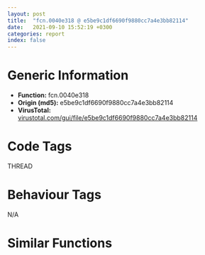 ```yaml
---
layout: post
title:  "fcn.0040e318 @ e5be9c1df6690f9880cc7a4e3bb82114"
date:   2021-09-10 15:52:19 +0300
categories: report
index: false
---
```


# Generic Information
- **Function:** fcn.0040e318
- **Origin (md5):** e5be9c1df6690f9880cc7a4e3bb82114
- **VirusTotal:** [virustotal.com/gui/file/e5be9c1df6690f9880cc7a4e3bb82114][virustotal_ref]

# Code Tags
<span class="tag" id="THREAD">THREAD</span>


# Behaviour Tags
<span class="bhv-tag" id="na">N/A</span>

# Similar Functions
<script type="text/javascript" src="https://www.gstatic.com/charts/loader.js"></script>
<script type="text/javascript">

    google.charts.load('current', {'packages':['corechart']});
    google.charts.setOnLoadCallback(drawChart);

    function drawChart() {
    var data = new google.visualization.DataTable();
        data.addColumn('number', 'X');
        data.addColumn('number', 'Y');
        data.addColumn({type: 'string', role: 'tooltip', 'p': {'html': true}});
        data.addColumn({'type': 'string', 'role': 'style'});
        
        data.addRows([
    [-2.1533186435699463, -13.217876434326172, '<b><a href="/report/fcn.0040e318@e5be9c1df6690f9880cc7a4e3bb82114">fcn.0040e318</a><br>@e5be9c1df6690f9880cc7a4e3bb82114</b><br>call fcn.0040e4c7<br>call fcn.0040f7da<br>test eax, eax<br>jne 0x40e32e<br>call fcn.0040e38e<br>xor eax, eax<br>ret <br>push 0x40e0a9<br>call fcn.0040f034<br>mov dword[0x466508], eax<br>pop ecx<br>cmp eax, 0xffffffff<br>je 0x40e326<br>push esi<br>push 0x3bc<br>push 1<br>call fcn.0040f860<br>mov esi, eax<br>pop ecx<br>pop ecx<br>test esi, esi<br>je 0x40e385<br>push esi<br>push dword[0x466508]<br>call fcn.0040f090<br>pop ecx<br>pop ecx<br>test eax, eax<br>je 0x40e385<br>push 0<br>push esi<br>call fcn.0040e265<br>pop ecx<br>pop ecx<br>call dword[sym.imp.KERNEL32.dll_GetCurrentThreadId]<br>or dword[esi+4], 0xffffffff<br>mov dword[esi], eax<br>xor eax, eax<br>inc eax<br>pop esi<br>ret <br>call fcn.0040e38e<br>xor eax, eax<br>pop esi<br>ret <br><eoc> ', 'point { fill-color: #e0440e; }'],
[235.17091369628906, -136.30810546875, '<b><a href="/report/fcn.006081c1@52d540e8e13e0f0bbb8946b2363a382d">fcn.006081c1</a><br>@52d540e8e13e0f0bbb8946b2363a382d</b><br>call fcn.00609efd<br>call fcn.0060c031<br>test eax, eax<br>jne 0x6081d7<br>call fcn.00608237<br>xor eax, eax<br>ret <br>push fcn.00607f1c<br>call fcn.0060a1f4<br>mov dword[0x69f018], eax<br>pop ecx<br>cmp eax, 0xffffffff<br>je 0x6081cf<br>push esi<br>push 0x3bc<br>push 1<br>call fcn.0060a113<br>mov esi, eax<br>pop ecx<br>pop ecx<br>test esi, esi<br>je 0x60822e<br>push esi<br>push dword[0x69f018]<br>call fcn.0060a250<br>pop ecx<br>pop ecx<br>test eax, eax<br>je 0x60822e<br>push 0<br>push esi<br>call fcn.0060810e<br>pop ecx<br>pop ecx<br>call dword[sym.imp.KERNEL32.dll_GetCurrentThreadId]<br>or dword[esi+4], 0xffffffff<br>mov dword[esi], eax<br>xor eax, eax<br>inc eax<br>pop esi<br>ret <br>call fcn.00608237<br>xor eax, eax<br>pop esi<br>ret <br><eoc> ', 'null'],
[218.61703491210938, -100.84550476074219, '<b><a href="/report/fcn.004854c2@152885a790b99953ce23874f0947b7bd">fcn.004854c2</a><br>@152885a790b99953ce23874f0947b7bd</b><br>call fcn.004814f4<br>call fcn.0048342f<br>test eax, eax<br>jne 0x4854d8<br>call fcn.00485538<br>xor eax, eax<br>ret <br>push fcn.0048521d<br>call fcn.00483dd0<br>mov dword[0x4b8770], eax<br>pop ecx<br>cmp eax, 0xffffffff<br>je 0x4854d0<br>push esi<br>push 0x3bc<br>push 1<br>call fcn.00483b4f<br>mov esi, eax<br>pop ecx<br>pop ecx<br>test esi, esi<br>je 0x48552f<br>push esi<br>push dword[0x4b8770]<br>call fcn.00483e2c<br>pop ecx<br>pop ecx<br>test eax, eax<br>je 0x48552f<br>push 0<br>push esi<br>call fcn.0048540f<br>pop ecx<br>pop ecx<br>call dword[sym.imp.KERNEL32.dll_GetCurrentThreadId]<br>or dword[esi+4], 0xffffffff<br>mov dword[esi], eax<br>xor eax, eax<br>inc eax<br>pop esi<br>ret <br>call fcn.00485538<br>xor eax, eax<br>pop esi<br>ret <br><eoc> ', 'null'],
[-28.725555419921875, 40.99345779418945, '<b><a href="/report/fcn.00404e2c@71550f1ee4f4626545a4bffe6d950f12">fcn.00404e2c</a><br>@71550f1ee4f4626545a4bffe6d950f12</b><br>call fcn.00404fdb<br>call fcn.004062ea<br>test eax, eax<br>jne 0x404e42<br>call fcn.00404ea2<br>xor eax, eax<br>ret <br>push 0x404bbd<br>call fcn.00405b48<br>mov dword[0x414090], eax<br>pop ecx<br>cmp eax, 0xffffffff<br>je 0x404e3a<br>push esi<br>push 0x3bc<br>push 1<br>call fcn.00406370<br>mov esi, eax<br>pop ecx<br>pop ecx<br>test esi, esi<br>je 0x404e99<br>push esi<br>push dword[0x414090]<br>call fcn.00405ba4<br>pop ecx<br>pop ecx<br>test eax, eax<br>je 0x404e99<br>push 0<br>push esi<br>call fcn.00404d79<br>pop ecx<br>pop ecx<br>call dword[sym.imp.KERNEL32.dll_GetCurrentThreadId]<br>or dword[esi+4], 0xffffffff<br>mov dword[esi], eax<br>xor eax, eax<br>inc eax<br>pop esi<br>ret <br>call fcn.00404ea2<br>xor eax, eax<br>pop esi<br>ret <br><eoc> ', 'null'],
[-5.586385250091553, 55.1495361328125, '<b><a href="/report/fcn.0040c6f2@22e4fd0c4b1c614e2ac3f6bd9999bcbd">fcn.0040c6f2</a><br>@22e4fd0c4b1c614e2ac3f6bd9999bcbd</b><br>call fcn.0040c8a1<br>call fcn.0040dbaa<br>test eax, eax<br>jne 0x40c708<br>call fcn.0040c768<br>xor eax, eax<br>ret <br>push 0x40c483<br>call fcn.0040d40e<br>mov dword[0x69c038], eax<br>pop ecx<br>cmp eax, 0xffffffff<br>je 0x40c700<br>push esi<br>push 0x3bc<br>push 1<br>call fcn.0040dc30<br>mov esi, eax<br>pop ecx<br>pop ecx<br>test esi, esi<br>je 0x40c75f<br>push esi<br>push dword[0x69c038]<br>call fcn.0040d46a<br>pop ecx<br>pop ecx<br>test eax, eax<br>je 0x40c75f<br>push 0<br>push esi<br>call fcn.0040c63f<br>pop ecx<br>pop ecx<br>call dword[sym.imp.KERNEL32.dll_GetCurrentThreadId]<br>or dword[esi+4], 0xffffffff<br>mov dword[esi], eax<br>xor eax, eax<br>inc eax<br>pop esi<br>ret <br>call fcn.0040c768<br>xor eax, eax<br>pop esi<br>ret <br><eoc> ', 'null'],
[-57.0478401184082, -1.5802395343780518, '<b><a href="/report/fcn.0040e260@c299206e1e94de2392d4dd9464d03d54">fcn.0040e260</a><br>@c299206e1e94de2392d4dd9464d03d54</b><br>call fcn.0040cea0<br>call fcn.00409e4b<br>test eax, eax<br>jne 0x40e276<br>call fcn.0040e2d6<br>xor eax, eax<br>ret <br>push 0x40dff1<br>call fcn.0040a6c8<br>mov dword[0x43789c], eax<br>pop ecx<br>cmp eax, 0xffffffff<br>je 0x40e26e<br>push esi<br>push 0x3bc<br>push 1<br>call fcn.0040a282<br>mov esi, eax<br>pop ecx<br>pop ecx<br>test esi, esi<br>je 0x40e2cd<br>push esi<br>push dword[0x43789c]<br>call fcn.0040a724<br>pop ecx<br>pop ecx<br>test eax, eax<br>je 0x40e2cd<br>push 0<br>push esi<br>call fcn.0040e1ad<br>pop ecx<br>pop ecx<br>call dword[sym.imp.KERNEL32.dll_GetCurrentThreadId]<br>or dword[esi+4], 0xffffffff<br>mov dword[esi], eax<br>xor eax, eax<br>inc eax<br>pop esi<br>ret <br>call fcn.0040e2d6<br>xor eax, eax<br>pop esi<br>ret <br><eoc> ', 'null'],
[-68.08955383300781, -29.65118980407715, '<b><a href="/report/fcn.00653c65@8c848ad89aab40a1738b363a37856125">fcn.00653c65</a><br>@8c848ad89aab40a1738b363a37856125</b><br>call fcn.00653e14<br>call fcn.0065511a<br>test eax, eax<br>jne 0x653c7b<br>call fcn.00653cdb<br>xor eax, eax<br>ret <br>push 0x6539f6<br>call fcn.00654981<br>mov dword[0x663060], eax<br>pop ecx<br>cmp eax, 0xffffffff<br>je 0x653c73<br>push esi<br>push 0x3bc<br>push 1<br>call fcn.006551a0<br>mov esi, eax<br>pop ecx<br>pop ecx<br>test esi, esi<br>je 0x653cd2<br>push esi<br>push dword[0x663060]<br>call fcn.006549dd<br>pop ecx<br>pop ecx<br>test eax, eax<br>je 0x653cd2<br>push 0<br>push esi<br>call fcn.00653bb2<br>pop ecx<br>pop ecx<br>call dword[sym.imp.KERNEL32.dll_GetCurrentThreadId]<br>or dword[esi+4], 0xffffffff<br>mov dword[esi], eax<br>xor eax, eax<br>inc eax<br>pop esi<br>ret <br>call fcn.00653cdb<br>xor eax, eax<br>pop esi<br>ret <br><eoc> ', 'null'],
[-74.00853729248047, 26.239595413208008, '<b><a href="/report/fcn.0042c234@ba86269e5231930ee4def4088ddb8d19">fcn.0042c234</a><br>@ba86269e5231930ee4def4088ddb8d19</b><br>call fcn.004294cf<br>call fcn.00427b85<br>test eax, eax<br>jne 0x42c24a<br>call fcn.0042c2aa<br>xor eax, eax<br>ret <br>push 0x42bfc5<br>call fcn.0042870a<br>mov dword[0x449c10], eax<br>pop ecx<br>cmp eax, 0xffffffff<br>je 0x42c242<br>push esi<br>push 0x3bc<br>push 1<br>call fcn.004282c3<br>mov esi, eax<br>pop ecx<br>pop ecx<br>test esi, esi<br>je 0x42c2a1<br>push esi<br>push dword[0x449c10]<br>call fcn.00428766<br>pop ecx<br>pop ecx<br>test eax, eax<br>je 0x42c2a1<br>push 0<br>push esi<br>call fcn.0042c181<br>pop ecx<br>pop ecx<br>call dword[sym.imp.KERNEL32.dll_GetCurrentThreadId]<br>or dword[esi+4], 0xffffffff<br>mov dword[esi], eax<br>xor eax, eax<br>inc eax<br>pop esi<br>ret <br>call fcn.0042c2aa<br>xor eax, eax<br>pop esi<br>ret <br><eoc> ', 'null'],
[20.662872314453125, 11.848095893859863, '<b><a href="/report/fcn.0040a766@fec037c981b84fb9df87dac6521840c9">fcn.0040a766</a><br>@fec037c981b84fb9df87dac6521840c9</b><br>call fcn.0040a915<br>call fcn.0040bc1a<br>test eax, eax<br>jne 0x40a77c<br>call fcn.0040a7dc<br>xor eax, eax<br>ret <br>push 0x40a4f7<br>call fcn.0040b482<br>mov dword[0x4cc628], eax<br>pop ecx<br>cmp eax, 0xffffffff<br>je 0x40a774<br>push esi<br>push 0x3bc<br>push 1<br>call fcn.0040bca0<br>mov esi, eax<br>pop ecx<br>pop ecx<br>test esi, esi<br>je 0x40a7d3<br>push esi<br>push dword[0x4cc628]<br>call fcn.0040b4de<br>pop ecx<br>pop ecx<br>test eax, eax<br>je 0x40a7d3<br>push 0<br>push esi<br>call fcn.0040a6b3<br>pop ecx<br>pop ecx<br>call dword[sym.imp.KERNEL32.dll_GetCurrentThreadId]<br>or dword[esi+4], 0xffffffff<br>mov dword[esi], eax<br>xor eax, eax<br>inc eax<br>pop esi<br>ret <br>call fcn.0040a7dc<br>xor eax, eax<br>pop esi<br>ret <br><eoc> ', 'null'],
[-29.504390716552734, 100.39427947998047, '<b><a href="/report/fcn.0040a160@5d44fc96ec059e83cbab5efb708e5e9e">fcn.0040a160</a><br>@5d44fc96ec059e83cbab5efb708e5e9e</b><br>call fcn.0040a30f<br>call fcn.0040b61a<br>test eax, eax<br>jne 0x40a176<br>call fcn.0040a1d6<br>xor eax, eax<br>ret <br>push 0x409ef1<br>call fcn.0040ae7c<br>mov dword[0x4d0060], eax<br>pop ecx<br>cmp eax, 0xffffffff<br>je 0x40a16e<br>push esi<br>push 0x3bc<br>push 1<br>call fcn.0040b6a0<br>mov esi, eax<br>pop ecx<br>pop ecx<br>test esi, esi<br>je 0x40a1cd<br>push esi<br>push dword[0x4d0060]<br>call fcn.0040aed8<br>pop ecx<br>pop ecx<br>test eax, eax<br>je 0x40a1cd<br>push 0<br>push esi<br>call fcn.0040a0ad<br>pop ecx<br>pop ecx<br>call dword[sym.imp.KERNEL32.dll_GetCurrentThreadId]<br>or dword[esi+4], 0xffffffff<br>mov dword[esi], eax<br>xor eax, eax<br>inc eax<br>pop esi<br>ret <br>call fcn.0040a1d6<br>xor eax, eax<br>pop esi<br>ret <br><eoc> ', 'null'],
[-47.35551834106445, 23.97020149230957, '<b><a href="/report/fcn.0040f824@d3b17e7234a8b4bee51cf688dbfdf6d0">fcn.0040f824</a><br>@d3b17e7234a8b4bee51cf688dbfdf6d0</b><br>call fcn.0040f9d3<br>call fcn.00410cda<br>test eax, eax<br>jne 0x40f83a<br>call fcn.0040f89a<br>xor eax, eax<br>ret <br>push 0x40f5b5<br>call fcn.00410540<br>mov dword[0x41a0f8], eax<br>pop ecx<br>cmp eax, 0xffffffff<br>je 0x40f832<br>push esi<br>push 0x3bc<br>push 1<br>call fcn.00410d60<br>mov esi, eax<br>pop ecx<br>pop ecx<br>test esi, esi<br>je 0x40f891<br>push esi<br>push dword[0x41a0f8]<br>call fcn.0041059c<br>pop ecx<br>pop ecx<br>test eax, eax<br>je 0x40f891<br>push 0<br>push esi<br>call fcn.0040f771<br>pop ecx<br>pop ecx<br>call dword[sym.imp.KERNEL32.dll_GetCurrentThreadId]<br>or dword[esi+4], 0xffffffff<br>mov dword[esi], eax<br>xor eax, eax<br>inc eax<br>pop esi<br>ret <br>call fcn.0040f89a<br>xor eax, eax<br>pop esi<br>ret <br><eoc> ', 'null'],
[2.1328485012054443, 83.96122741699219, '<b><a href="/report/fcn.0040c282@c5a9328b4292c431a6e3f48185308528">fcn.0040c282</a><br>@c5a9328b4292c431a6e3f48185308528</b><br>call fcn.0040c431<br>call fcn.0040d73a<br>test eax, eax<br>jne 0x40c298<br>call fcn.0040c2f8<br>xor eax, eax<br>ret <br>push 0x40c013<br>call fcn.0040cf9e<br>mov dword[0x4d3048], eax<br>pop ecx<br>cmp eax, 0xffffffff<br>je 0x40c290<br>push esi<br>push 0x3bc<br>push 1<br>call fcn.0040d7c0<br>mov esi, eax<br>pop ecx<br>pop ecx<br>test esi, esi<br>je 0x40c2ef<br>push esi<br>push dword[0x4d3048]<br>call fcn.0040cffa<br>pop ecx<br>pop ecx<br>test eax, eax<br>je 0x40c2ef<br>push 0<br>push esi<br>call fcn.0040c1cf<br>pop ecx<br>pop ecx<br>call dword[sym.imp.KERNEL32.dll_GetCurrentThreadId]<br>or dword[esi+4], 0xffffffff<br>mov dword[esi], eax<br>xor eax, eax<br>inc eax<br>pop esi<br>ret <br>call fcn.0040c2f8<br>xor eax, eax<br>pop esi<br>ret <br><eoc> ', 'null'],
[-27.174436569213867, 4.7960991859436035, '<b><a href="/report/fcn.0040b2a9@dd7278b699f8b751b4e28f3abe51fa08">fcn.0040b2a9</a><br>@dd7278b699f8b751b4e28f3abe51fa08</b><br>call fcn.0040b458<br>call fcn.0040c76a<br>test eax, eax<br>jne 0x40b2bf<br>call fcn.0040b31f<br>xor eax, eax<br>ret <br>push 0x40b03a<br>call fcn.0040bfc5<br>mov dword[0x4f2678], eax<br>pop ecx<br>cmp eax, 0xffffffff<br>je 0x40b2b7<br>push esi<br>push 0x3bc<br>push 1<br>call fcn.0040c7f0<br>mov esi, eax<br>pop ecx<br>pop ecx<br>test esi, esi<br>je 0x40b316<br>push esi<br>push dword[0x4f2678]<br>call fcn.0040c021<br>pop ecx<br>pop ecx<br>test eax, eax<br>je 0x40b316<br>push 0<br>push esi<br>call fcn.0040b1f6<br>pop ecx<br>pop ecx<br>call dword[sym.imp.KERNEL32.dll_GetCurrentThreadId]<br>or dword[esi+4], 0xffffffff<br>mov dword[esi], eax<br>xor eax, eax<br>inc eax<br>pop esi<br>ret <br>call fcn.0040b31f<br>xor eax, eax<br>pop esi<br>ret <br><eoc> ', 'null'],
[-32.35429763793945, 69.83609008789062, '<b><a href="/report/fcn.0040d1eb@e69fcfbd512770c44a9d6b90a42edeb0">fcn.0040d1eb</a><br>@e69fcfbd512770c44a9d6b90a42edeb0</b><br>call fcn.0040d39a<br>call fcn.0040e6aa<br>test eax, eax<br>jne 0x40d201<br>call fcn.0040d261<br>xor eax, eax<br>ret <br>push 0x40cf7c<br>call fcn.0040df07<br>mov dword[0x4d4064], eax<br>pop ecx<br>cmp eax, 0xffffffff<br>je 0x40d1f9<br>push esi<br>push 0x3bc<br>push 1<br>call fcn.0040e730<br>mov esi, eax<br>pop ecx<br>pop ecx<br>test esi, esi<br>je 0x40d258<br>push esi<br>push dword[0x4d4064]<br>call fcn.0040df63<br>pop ecx<br>pop ecx<br>test eax, eax<br>je 0x40d258<br>push 0<br>push esi<br>call fcn.0040d138<br>pop ecx<br>pop ecx<br>call dword[sym.imp.KERNEL32.dll_GetCurrentThreadId]<br>or dword[esi+4], 0xffffffff<br>mov dword[esi], eax<br>xor eax, eax<br>inc eax<br>pop esi<br>ret <br>call fcn.0040d261<br>xor eax, eax<br>pop esi<br>ret <br><eoc> ', 'null'],
[221.14295959472656, -121.26785278320312, '<b><a href="/report/fcn.004854c2@fb9b7d22bc1c143ac66b0575cbdd088d">fcn.004854c2</a><br>@fb9b7d22bc1c143ac66b0575cbdd088d</b><br>call fcn.004814f4<br>call fcn.0048342f<br>test eax, eax<br>jne 0x4854d8<br>call fcn.00485538<br>xor eax, eax<br>ret <br>push fcn.0048521d<br>call fcn.00483dd0<br>mov dword[0x4b8770], eax<br>pop ecx<br>cmp eax, 0xffffffff<br>je 0x4854d0<br>push esi<br>push 0x3bc<br>push 1<br>call fcn.00483b4f<br>mov esi, eax<br>pop ecx<br>pop ecx<br>test esi, esi<br>je 0x48552f<br>push esi<br>push dword[0x4b8770]<br>call fcn.00483e2c<br>pop ecx<br>pop ecx<br>test eax, eax<br>je 0x48552f<br>push 0<br>push esi<br>call fcn.0048540f<br>pop ecx<br>pop ecx<br>call dword[sym.imp.KERNEL32.dll_GetCurrentThreadId]<br>or dword[esi+4], 0xffffffff<br>mov dword[esi], eax<br>xor eax, eax<br>inc eax<br>pop esi<br>ret <br>call fcn.00485538<br>xor eax, eax<br>pop esi<br>ret <br><eoc> ', 'null'],
[-33.27252960205078, -26.454193115234375, '<b><a href="/report/fcn.0040fc5c@4643b8f5a3d13e435a65fc553546b71e">fcn.0040fc5c</a><br>@4643b8f5a3d13e435a65fc553546b71e</b><br>call fcn.0040fe0b<br>call fcn.0041111a<br>test eax, eax<br>jne 0x40fc72<br>call fcn.0040fcd2<br>xor eax, eax<br>ret <br>push 0x40f9ed<br>call fcn.00410978<br>mov dword[0x6b6030], eax<br>pop ecx<br>cmp eax, 0xffffffff<br>je 0x40fc6a<br>push esi<br>push 0x3bc<br>push 1<br>call fcn.004111a0<br>mov esi, eax<br>pop ecx<br>pop ecx<br>test esi, esi<br>je 0x40fcc9<br>push esi<br>push dword[0x6b6030]<br>call fcn.004109d4<br>pop ecx<br>pop ecx<br>test eax, eax<br>je 0x40fcc9<br>push 0<br>push esi<br>call fcn.0040fba9<br>pop ecx<br>pop ecx<br>call dword[sym.imp.KERNEL32.dll_GetCurrentThreadId]<br>or dword[esi+4], 0xffffffff<br>mov dword[esi], eax<br>xor eax, eax<br>inc eax<br>pop esi<br>ret <br>call fcn.0040fcd2<br>xor eax, eax<br>pop esi<br>ret <br><eoc> ', 'null'],
[22.954360961914062, 47.14575958251953, '<b><a href="/report/fcn.004100bc@fd17dad7a5809016e438b746adc04679">fcn.004100bc</a><br>@fd17dad7a5809016e438b746adc04679</b><br>call fcn.0041026b<br>call fcn.0041157a<br>test eax, eax<br>jne 0x4100d2<br>call fcn.00410132<br>xor eax, eax<br>ret <br>push 0x40fe4d<br>call fcn.00410dd8<br>mov dword[0x46b068], eax<br>pop ecx<br>cmp eax, 0xffffffff<br>je 0x4100ca<br>push esi<br>push 0x3bc<br>push 1<br>call fcn.00411600<br>mov esi, eax<br>pop ecx<br>pop ecx<br>test esi, esi<br>je 0x410129<br>push esi<br>push dword[0x46b068]<br>call fcn.00410e34<br>pop ecx<br>pop ecx<br>test eax, eax<br>je 0x410129<br>push 0<br>push esi<br>call fcn.00410009<br>pop ecx<br>pop ecx<br>call dword[sym.imp.KERNEL32.dll_GetCurrentThreadId]<br>or dword[esi+4], 0xffffffff<br>mov dword[esi], eax<br>xor eax, eax<br>inc eax<br>pop esi<br>ret <br>call fcn.00410132<br>xor eax, eax<br>pop esi<br>ret <br><eoc> ', 'null'],
[-89.762939453125, -2.216384172439575, '<b><a href="/report/fcn.004097c2@f40e41234bc244856083b8839ad797e1">fcn.004097c2</a><br>@f40e41234bc244856083b8839ad797e1</b><br>call fcn.00409971<br>call fcn.0040ac7a<br>test eax, eax<br>jne 0x4097d8<br>call fcn.00409838<br>xor eax, eax<br>ret <br>push 0x409553<br>call fcn.0040a4de<br>mov dword[0x4d0030], eax<br>pop ecx<br>cmp eax, 0xffffffff<br>je 0x4097d0<br>push esi<br>push 0x3bc<br>push 1<br>call fcn.0040ad00<br>mov esi, eax<br>pop ecx<br>pop ecx<br>test esi, esi<br>je 0x40982f<br>push esi<br>push dword[0x4d0030]<br>call fcn.0040a53a<br>pop ecx<br>pop ecx<br>test eax, eax<br>je 0x40982f<br>push 0<br>push esi<br>call fcn.0040970f<br>pop ecx<br>pop ecx<br>call dword[sym.imp.KERNEL32.dll_GetCurrentThreadId]<br>or dword[esi+4], 0xffffffff<br>mov dword[esi], eax<br>xor eax, eax<br>inc eax<br>pop esi<br>ret <br>call fcn.00409838<br>xor eax, eax<br>pop esi<br>ret <br><eoc> ', 'null'],
[-59.646854400634766, 86.7186508178711, '<b><a href="/report/fcn.0040e250@2e1edbc8d641dbbe3e09e9f1f72cd2fc">fcn.0040e250</a><br>@2e1edbc8d641dbbe3e09e9f1f72cd2fc</b><br>call fcn.0040e3ff<br>call fcn.0040f70a<br>test eax, eax<br>jne 0x40e266<br>call fcn.0040e2c6<br>xor eax, eax<br>ret <br>push 0x40dfe1<br>call fcn.0040ef6c<br>mov dword[0x4180c8], eax<br>pop ecx<br>cmp eax, 0xffffffff<br>je 0x40e25e<br>push esi<br>push 0x3bc<br>push 1<br>call fcn.0040f790<br>mov esi, eax<br>pop ecx<br>pop ecx<br>test esi, esi<br>je 0x40e2bd<br>push esi<br>push dword[0x4180c8]<br>call fcn.0040efc8<br>pop ecx<br>pop ecx<br>test eax, eax<br>je 0x40e2bd<br>push 0<br>push esi<br>call fcn.0040e19d<br>pop ecx<br>pop ecx<br>call dword[sym.imp.KERNEL32.dll_GetCurrentThreadId]<br>or dword[esi+4], 0xffffffff<br>mov dword[esi], eax<br>xor eax, eax<br>inc eax<br>pop esi<br>ret <br>call fcn.0040e2c6<br>xor eax, eax<br>pop esi<br>ret <br><eoc> ', 'null'],
[-55.46868896484375, 52.23063278198242, '<b><a href="/report/fcn.0040ca2b@3d0ec851566b617e7e4e75da3dd9651c">fcn.0040ca2b</a><br>@3d0ec851566b617e7e4e75da3dd9651c</b><br>call fcn.0040cbda<br>call fcn.0040deea<br>test eax, eax<br>jne 0x40ca41<br>call fcn.0040caa1<br>xor eax, eax<br>ret <br>push 0x40c7bc<br>call fcn.0040d747<br>mov dword[0x444484], eax<br>pop ecx<br>cmp eax, 0xffffffff<br>je 0x40ca39<br>push esi<br>push 0x3bc<br>push 1<br>call fcn.0040df70<br>mov esi, eax<br>pop ecx<br>pop ecx<br>test esi, esi<br>je 0x40ca98<br>push esi<br>push dword[0x444484]<br>call fcn.0040d7a3<br>pop ecx<br>pop ecx<br>test eax, eax<br>je 0x40ca98<br>push 0<br>push esi<br>call fcn.0040c978<br>pop ecx<br>pop ecx<br>call dword[sym.imp.KERNEL32.dll_GetCurrentThreadId]<br>or dword[esi+4], 0xffffffff<br>mov dword[esi], eax<br>xor eax, eax<br>inc eax<br>pop esi<br>ret <br>call fcn.0040caa1<br>xor eax, eax<br>pop esi<br>ret <br><eoc> ', 'null'],
[-107.8026123046875, 29.64168357849121, '<b><a href="/report/fcn.0040d684@883dfc165005908f8666e487fe529d8c">fcn.0040d684</a><br>@883dfc165005908f8666e487fe529d8c</b><br>call fcn.0040d833<br>call fcn.0040eb3a<br>test eax, eax<br>jne 0x40d69a<br>call fcn.0040d6fa<br>xor eax, eax<br>ret <br>push 0x40d415<br>call fcn.0040e3a0<br>mov dword[0x648020], eax<br>pop ecx<br>cmp eax, 0xffffffff<br>je 0x40d692<br>push esi<br>push 0x3bc<br>push 1<br>call fcn.0040ebc0<br>mov esi, eax<br>pop ecx<br>pop ecx<br>test esi, esi<br>je 0x40d6f1<br>push esi<br>push dword[0x648020]<br>call fcn.0040e3fc<br>pop ecx<br>pop ecx<br>test eax, eax<br>je 0x40d6f1<br>push 0<br>push esi<br>call fcn.0040d5d1<br>pop ecx<br>pop ecx<br>call dword[sym.imp.KERNEL32.dll_GetCurrentThreadId]<br>or dword[esi+4], 0xffffffff<br>mov dword[esi], eax<br>xor eax, eax<br>inc eax<br>pop esi<br>ret <br>call fcn.0040d6fa<br>xor eax, eax<br>pop esi<br>ret <br><eoc> ', 'null'],
[-82.9830551147461, 62.10375213623047, '<b><a href="/report/fcn.0040d358@90aa43862e75a7f78f2655241632f0e5">fcn.0040d358</a><br>@90aa43862e75a7f78f2655241632f0e5</b><br>call fcn.0040d507<br>call fcn.0040e81a<br>test eax, eax<br>jne 0x40d36e<br>call fcn.0040d3ce<br>xor eax, eax<br>ret <br>push 0x40d0e9<br>call fcn.0040e074<br>mov dword[0x4d3030], eax<br>pop ecx<br>cmp eax, 0xffffffff<br>je 0x40d366<br>push esi<br>push 0x3bc<br>push 1<br>call fcn.0040e8a0<br>mov esi, eax<br>pop ecx<br>pop ecx<br>test esi, esi<br>je 0x40d3c5<br>push esi<br>push dword[0x4d3030]<br>call fcn.0040e0d0<br>pop ecx<br>pop ecx<br>test eax, eax<br>je 0x40d3c5<br>push 0<br>push esi<br>call fcn.0040d2a5<br>pop ecx<br>pop ecx<br>call dword[sym.imp.KERNEL32.dll_GetCurrentThreadId]<br>or dword[esi+4], 0xffffffff<br>mov dword[esi], eax<br>xor eax, eax<br>inc eax<br>pop esi<br>ret <br>call fcn.0040d3ce<br>xor eax, eax<br>pop esi<br>ret <br><eoc> ', 'null'],
[239.77606201171875, -112.55208587646484, '<b><a href="/report/fcn.004854c2@912f1d013a0d6151bc7a7cef6da1b2a0">fcn.004854c2</a><br>@912f1d013a0d6151bc7a7cef6da1b2a0</b><br>call fcn.004814f4<br>call fcn.0048342f<br>test eax, eax<br>jne 0x4854d8<br>call fcn.00485538<br>xor eax, eax<br>ret <br>push fcn.0048521d<br>call fcn.00483dd0<br>mov dword[0x4b8770], eax<br>pop ecx<br>cmp eax, 0xffffffff<br>je 0x4854d0<br>push esi<br>push 0x3bc<br>push 1<br>call fcn.00483b4f<br>mov esi, eax<br>pop ecx<br>pop ecx<br>test esi, esi<br>je 0x48552f<br>push esi<br>push dword[0x4b8770]<br>call fcn.00483e2c<br>pop ecx<br>pop ecx<br>test eax, eax<br>je 0x48552f<br>push 0<br>push esi<br>call fcn.0048540f<br>pop ecx<br>pop ecx<br>call dword[sym.imp.KERNEL32.dll_GetCurrentThreadId]<br>or dword[esi+4], 0xffffffff<br>mov dword[esi], eax<br>xor eax, eax<br>inc eax<br>pop esi<br>ret <br>call fcn.00485538<br>xor eax, eax<br>pop esi<br>ret <br><eoc> ', 'null'],
[211.16458129882812, -139.27151489257812, '<b><a href="/report/fcn.00429d26@d96761eb00d2d97e2b6f5ffffed0b46a">fcn.00429d26</a><br>@d96761eb00d2d97e2b6f5ffffed0b46a</b><br>call fcn.004233c7<br>call fcn.00429f7c<br>test eax, eax<br>jne 0x429d3c<br>call fcn.00429d9c<br>xor eax, eax<br>ret <br>push fcn.00429a81<br>call fcn.00429fca<br>mov dword[0x4bf9c0], eax<br>pop ecx<br>cmp eax, 0xffffffff<br>je 0x429d34<br>push esi<br>push 0x3bc<br>push 1<br>call fcn.00428a15<br>mov esi, eax<br>pop ecx<br>pop ecx<br>test esi, esi<br>je 0x429d93<br>push esi<br>push dword[0x4bf9c0]<br>call fcn.0042a026<br>pop ecx<br>pop ecx<br>test eax, eax<br>je 0x429d93<br>push 0<br>push esi<br>call fcn.00429c73<br>pop ecx<br>pop ecx<br>call dword[sym.imp.KERNEL32.dll_GetCurrentThreadId]<br>or dword[esi+4], 0xffffffff<br>mov dword[esi], eax<br>xor eax, eax<br>inc eax<br>pop esi<br>ret <br>call fcn.00429d9c<br>xor eax, eax<br>pop esi<br>ret <br><eoc> ', 'null'],
[-100.60610961914062, 81.93333435058594, '<b><a href="/report/fcn.00409cf7@01be4434cc5f975da87a4b25d209e100">fcn.00409cf7</a><br>@01be4434cc5f975da87a4b25d209e100</b><br>call fcn.00409ea6<br>call fcn.0040b1ba<br>test eax, eax<br>jne 0x409d0d<br>call fcn.00409d6d<br>xor eax, eax<br>ret <br>push 0x409a88<br>call fcn.0040aa13<br>mov dword[0x50f540], eax<br>pop ecx<br>cmp eax, 0xffffffff<br>je 0x409d05<br>push esi<br>push 0x3bc<br>push 1<br>call fcn.0040b240<br>mov esi, eax<br>pop ecx<br>pop ecx<br>test esi, esi<br>je 0x409d64<br>push esi<br>push dword[0x50f540]<br>call fcn.0040aa6f<br>pop ecx<br>pop ecx<br>test eax, eax<br>je 0x409d64<br>push 0<br>push esi<br>call fcn.00409c44<br>pop ecx<br>pop ecx<br>call dword[sym.imp.KERNEL32.dll_GetCurrentThreadId]<br>or dword[esi+4], 0xffffffff<br>mov dword[esi], eax<br>xor eax, eax<br>inc eax<br>pop esi<br>ret <br>call fcn.00409d6d<br>xor eax, eax<br>pop esi<br>ret <br><eoc> ', 'null'],
[-140.69175720214844, 40.382118225097656, '<b><a href="/report/fcn.0040b9c4@4e7335a256154dbc07a5bd862e9622fe">fcn.0040b9c4</a><br>@4e7335a256154dbc07a5bd862e9622fe</b><br>call fcn.0040bb73<br>call fcn.0040ce7a<br>test eax, eax<br>jne 0x40b9da<br>call fcn.0040ba3a<br>xor eax, eax<br>ret <br>push 0x40b755<br>call fcn.0040c6e0<br>mov dword[0x4d2048], eax<br>pop ecx<br>cmp eax, 0xffffffff<br>je 0x40b9d2<br>push esi<br>push 0x3bc<br>push 1<br>call fcn.0040cf00<br>mov esi, eax<br>pop ecx<br>pop ecx<br>test esi, esi<br>je 0x40ba31<br>push esi<br>push dword[0x4d2048]<br>call fcn.0040c73c<br>pop ecx<br>pop ecx<br>test eax, eax<br>je 0x40ba31<br>push 0<br>push esi<br>call fcn.0040b911<br>pop ecx<br>pop ecx<br>call dword[sym.imp.KERNEL32.dll_GetCurrentThreadId]<br>or dword[esi+4], 0xffffffff<br>mov dword[esi], eax<br>xor eax, eax<br>inc eax<br>pop esi<br>ret <br>call fcn.0040ba3a<br>xor eax, eax<br>pop esi<br>ret <br><eoc> ', 'null'],
[-6.4524312019348145, 24.074966430664062, '<b><a href="/report/fcn.004084bb@f9b80f61ad003ebdee20dab4a0087d2a">fcn.004084bb</a><br>@f9b80f61ad003ebdee20dab4a0087d2a</b><br>call fcn.0040866a<br>call fcn.0040997a<br>test eax, eax<br>jne 0x4084d1<br>call fcn.00408531<br>xor eax, eax<br>ret <br>push 0x40824c<br>call fcn.004091d7<br>mov dword[0x4ce034], eax<br>pop ecx<br>cmp eax, 0xffffffff<br>je 0x4084c9<br>push esi<br>push 0x3bc<br>push 1<br>call fcn.00409a00<br>mov esi, eax<br>pop ecx<br>pop ecx<br>test esi, esi<br>je 0x408528<br>push esi<br>push dword[0x4ce034]<br>call fcn.00409233<br>pop ecx<br>pop ecx<br>test eax, eax<br>je 0x408528<br>push 0<br>push esi<br>call fcn.00408408<br>pop ecx<br>pop ecx<br>call dword[sym.imp.KERNEL32.dll_GetCurrentThreadId]<br>or dword[esi+4], 0xffffffff<br>mov dword[esi], eax<br>xor eax, eax<br>inc eax<br>pop esi<br>ret <br>call fcn.00408531<br>xor eax, eax<br>pop esi<br>ret <br><eoc> ', 'null'],
[-118.11778259277344, 59.83406066894531, '<b><a href="/report/fcn.0040d2c2@6e195fbdf6b398dc597c28abc7c7a2ae">fcn.0040d2c2</a><br>@6e195fbdf6b398dc597c28abc7c7a2ae</b><br>call fcn.0040d471<br>call fcn.0040e77a<br>test eax, eax<br>jne 0x40d2d8<br>call fcn.0040d338<br>xor eax, eax<br>ret <br>push 0x40d053<br>call fcn.0040dfde<br>mov dword[0x68c0d0], eax<br>pop ecx<br>cmp eax, 0xffffffff<br>je 0x40d2d0<br>push esi<br>push 0x3bc<br>push 1<br>call fcn.0040e800<br>mov esi, eax<br>pop ecx<br>pop ecx<br>test esi, esi<br>je 0x40d32f<br>push esi<br>push dword[0x68c0d0]<br>call fcn.0040e03a<br>pop ecx<br>pop ecx<br>test eax, eax<br>je 0x40d32f<br>push 0<br>push esi<br>call fcn.0040d20f<br>pop ecx<br>pop ecx<br>call dword[sym.imp.KERNEL32.dll_GetCurrentThreadId]<br>or dword[esi+4], 0xffffffff<br>mov dword[esi], eax<br>xor eax, eax<br>inc eax<br>pop esi<br>ret <br>call fcn.0040d338<br>xor eax, eax<br>pop esi<br>ret <br><eoc> ', 'null'],
[-101.98066711425781, 50.885520935058594, '<b><a href="/report/fcn.0040881c@1fd683a7f72f257d6d6de6e845d6c40a">fcn.0040881c</a><br>@1fd683a7f72f257d6d6de6e845d6c40a</b><br>call fcn.004089cb<br>call fcn.00409cda<br>test eax, eax<br>jne 0x408832<br>call fcn.00408892<br>xor eax, eax<br>ret <br>push 0x4085ad<br>call fcn.00409538<br>mov dword[0x4cf030], eax<br>pop ecx<br>cmp eax, 0xffffffff<br>je 0x40882a<br>push esi<br>push 0x3bc<br>push 1<br>call fcn.00409d60<br>mov esi, eax<br>pop ecx<br>pop ecx<br>test esi, esi<br>je 0x408889<br>push esi<br>push dword[0x4cf030]<br>call fcn.00409594<br>pop ecx<br>pop ecx<br>test eax, eax<br>je 0x408889<br>push 0<br>push esi<br>call fcn.00408769<br>pop ecx<br>pop ecx<br>call dword[sym.imp.KERNEL32.dll_GetCurrentThreadId]<br>or dword[esi+4], 0xffffffff<br>mov dword[esi], eax<br>xor eax, eax<br>inc eax<br>pop esi<br>ret <br>call fcn.00408892<br>xor eax, eax<br>pop esi<br>ret <br><eoc> ', 'null'],
[200.94287109375, -117.35857391357422, '<b><a href="/report/fcn.10128621@e5d49e0823e602f2ee948ac39d32c1eb">fcn.10128621</a><br>@e5d49e0823e602f2ee948ac39d32c1eb</b><br>call fcn.10124802<br>call fcn.1012d4a6<br>test eax, eax<br>jne 0x10128637<br>call fcn.10128697<br>xor eax, eax<br>ret <br>push fcn.1012837c<br>call fcn.10128df3<br>mov dword[0x1019a200], eax<br>pop ecx<br>cmp eax, 0xffffffff<br>je 0x1012862f<br>push esi<br>push 0x3bc<br>push 1<br>call fcn.10127fd1<br>mov esi, eax<br>pop ecx<br>pop ecx<br>test esi, esi<br>je 0x1012868e<br>push esi<br>push dword[0x1019a200]<br>call fcn.10128e4f<br>pop ecx<br>pop ecx<br>test eax, eax<br>je 0x1012868e<br>push 0<br>push esi<br>call fcn.1012856e<br>pop ecx<br>pop ecx<br>call dword[sym.imp.KERNEL32.dll_GetCurrentThreadId]<br>or dword[esi+4], 0xffffffff<br>mov dword[esi], eax<br>xor eax, eax<br>inc eax<br>pop esi<br>ret <br>call fcn.10128697<br>xor eax, eax<br>pop esi<br>ret <br><eoc> ', 'null'],

        ]);

    var options = {
        title: 'Similarity Plot',
        legend: 'none',
        colors: ['#dedbd9', '#e6693e', '#ec8f6e', '#f3b49f', '#f6c7b6'],
        tooltip: {isHtml: true, trigger: 'both'},
        explorer: {
        actions: ["dragToZoom", "rightClickToReset"],
        },
        chartArea: {
        width: '80%',
        height: '80%'
        },
        width: '100%',
        height: '100%'
    };

    var chart = new google.visualization.ScatterChart(document.getElementById('chart_div'));

    chart.draw(data, options);
    }
    
</script>


<div id="chart_div" style="width: 100%px; height: 100%;"></div>

# Disassembled Code
{% highlight nasm %}

call fcn.0040e4c7
call fcn.0040f7da
test eax, eax
jne 0x40e32e
call fcn.0040e38e
xor eax, eax
ret
push 0x40e0a9
call fcn.0040f034
mov dword[0x466508], eax
pop ecx
cmp eax, 0xffffffff
je 0x40e326
push esi
push 0x3bc
push 1
call fcn.0040f860
mov esi, eax
pop ecx
pop ecx
test esi, esi
je 0x40e385
push esi
push dword[0x466508]
call fcn.0040f090
pop ecx
pop ecx
test eax, eax
je 0x40e385
push 0
push esi
call fcn.0040e265
pop ecx
pop ecx
call dword[sym.imp.KERNEL32.dll_GetCurrentThreadId]
or dword[esi+4], 0xffffffff
mov dword[esi], eax
xor eax, eax
inc eax
pop esi
ret
call fcn.0040e38e
xor eax, eax
pop esi
ret

{% endhighlight %}

[virustotal_ref]: https://www.virustotal.com/gui/file/e5be9c1df6690f9880cc7a4e3bb82114
